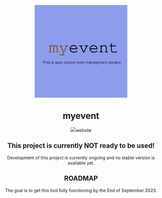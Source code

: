 <div id="title" align="center">
    <img src="./assets/logo.png" width="300">
    <h1>myevent</h1>
</div>

<div id="badges" align="center">
<img src="https://img.shields.io/github/release/simplePCBuilding/myevent.svg>
![license](https://img.shields.io/github/license/VSCodium/vscodium.svg)
</div>

A fully featured, fully free and open source event management solution you can host yourself, to manage your event and sell tickets. All you need is a webserver that can run node.js!

Visit our [website](https://myevent.janishutz.com)

## This project is currently NOT ready to be used! 
Development of this project is currently ongoing and no stable version is available yet. 


## ROADMAP
The goal is to get this tool fully functioning by the End of September 2023.